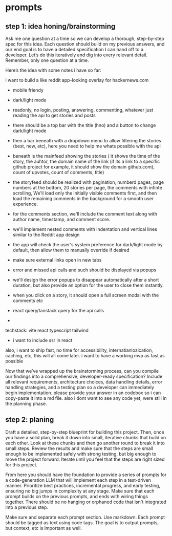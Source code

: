 # prompts

## step 1: idea honing/brainstorming

Ask me one question at a time so we can develop a thorough, step-by-step spec for this idea. Each question should build on my previous answers, and our end goal is to have a detailed specification I can hand off to a developer. Let’s do this iteratively and dig into every relevant detail. Remember, only one question at a time.

Here’s the idea with some notes i have so far:

i want to build a like reddit app-looking overlay for hackernews.com 

- mobile friendy 
- dark/light mode
- readonly, no login, posting, answering, commenting, whatever just reading the api to get stories and posts


- there should be a top bar with the title (hno) and a button to change dark/light mode
- then a bar beneath with a dropdown menu to allow filtering the stories (best, new, etc), here you need to help me whats possible with the api
-  beneath is the mainfeed showing the stories ( it shows the time of the story, the auhtor, the domain name of the link (if its a link to a specific github project for example, it should show the domain github.com), count of upvotes, count of comments, title) 
-  the storyfeed should be realized with pagination, numberd pages, page numbers at the bottom, 20 stories per page, the comments with infinte scrolling, We'll load only the initially visible comments first, and then load the remaining comments in the background for a smooth user experience.
- for the comments section, we'll include the comment text along with author name, timestamp, and comment score.
- we'll implement nested comments with indentation and vertical lines similar to the Reddit app design
- the app will check the user's system preference for dark/light mode by default, then allow them to manually override if desired
- make sure external links open in new tabs
- error and missed api calls and such should be displayed via popups
- we'll design the error popups to disappear automatically after a short duration, but also provide an option for the user to close them instantly.
-  when you click on a story, it should open a full screen modal with the comments etc
-  react query/tanstack query for the api calls
-  


techstack: vite react typescript tailwind


- i want to include ssr in react


also, i want to ship fast, no time for accessibility, internatianlozication, caching, etc, this will all come later. i want to have a working mvp as fast as possible

Now that we’ve wrapped up the brainstorming process, can you compile our findings into a comprehensive, developer-ready specification? Include all relevant requirements, architecture choices, data handling details, error handling strategies, and a testing plan so a developer can immediately begin implementation. please provide your answer in an codebox so i can copy-paste it into a md file. also i dont want to see any code yet, were still in the planning phase.

## step 2: planing

Draft a detailed, step-by-step blueprint for building this project. Then, once you have a solid plan, break it down into small, iterative chunks that build on each other. Look at these chunks and then go another round to break it into small steps. Review the results and make sure that the steps are small enough to be implemented safely with strong testing, but big enough to move the project forward. Iterate until you feel that the steps are right sized for this project.

From here you should have the foundation to provide a series of prompts for a code-generation LLM that will implement each step in a test-driven manner. Prioritize best practices, incremental progress, and early testing, ensuring no big jumps in complexity at any stage. Make sure that each prompt builds on the previous prompts, and ends with wiring things together. There should be no hanging or orphaned code that isn't integrated into a previous step.

Make sure and separate each prompt section. Use markdown. Each prompt should be tagged as text using code tags. The goal is to output prompts, but context, etc is important as well.
